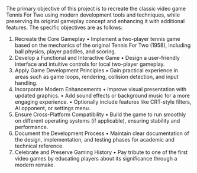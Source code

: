 The primary objective of this project is to recreate the classic video game Tennis For Two using 
modern development tools and techniques, while preserving its original gameplay concept and 
enhancing it with additional features. The specific objectives are as follows: 
1. Recreate the Core Gameplay 
• Implement a two-player tennis game based on the mechanics of the original Tennis For 
Two (1958), including ball physics, player paddles, and scoring. 
2. Develop a Functional and Interactive Game 
• Design a user-friendly interface and intuitive controls for local two-player gameplay. 
3. Apply Game Development Principles 
• Gain practical experience in areas such as game loops, rendering, collision detection, 
and input handling. 
4. Incorporate Modern Enhancements 
• Improve visual presentation with updated graphics. 
• Add sound effects or background music for a more engaging experience. 
• Optionally include features like CRT-style filters, AI opponent, or settings menu. 
5. Ensure Cross-Platform Compatibility 
• Build the game to run smoothly on different operating systems (if applicable), ensuring 
stability and performance. 
6. Document the Development Process 
• Maintain clear documentation of the design, implementation, and testing phases for 
academic and technical reference. 
7. Celebrate and Preserve Gaming History 
• Pay tribute to one of the first video games by educating players about its significance 
through a modern remake.

